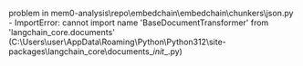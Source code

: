 problem in mem0-analysis\repo\embedchain\embedchain\chunkers\json.py - ImportError: cannot import name 'BaseDocumentTransformer' from 'langchain_core.documents' (C:\Users\user\AppData\Roaming\Python\Python312\site-packages\langchain_core\documents\__init__.py)
